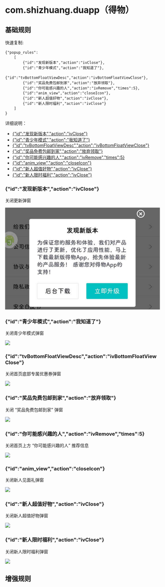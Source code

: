 # com.shizhuang.duapp（得物）

## 基础规则

快速复制:
```
{"popup_rules":
    [
        {"id":"发现新版本","action":"ivClose"},
        {"id":"青少年模式","action":"我知道了"},
        {"id":"tvBottomFloatViewDesc","action":"ivBottomFloatViewClose"},
        {"id":"奖品免费包邮到家","action":"放弃领取"},
        {"id":"你可能感兴趣的人","action":"ivRemove","times":5},
        {"id":"anim_view","action":"closeIcon"},
        {"id":"新人超值好物","action":"ivClose"},
        {"id":"新人限时福利","action":"ivClose"}
    ]
}
```
详细说明：
- [{"id":"发现新版本","action":"ivClose"}](#id发现新版本actionivclose)
- [{"id":"青少年模式","action":"我知道了"}](#id青少年模式action我知道了)
- [{"id":"tvBottomFloatViewDesc","action":"ivBottomFloatViewClose"}](#idtvbottomfloatviewdescactionivbottomfloatviewclose)
- [{"id":"奖品免费包邮到家","action":"放弃领取"}](#id奖品免费包邮到家action放弃领取)
- [{"id":"你可能感兴趣的人","action":"ivRemove","times":5}](#id你可能感兴趣的人actionivremovetimes5)
- [{"id":"anim_view","action":"closeIcon"}](#idanim_viewactioncloseicon)
- [{"id":"新人超值好物","action":"ivClose"}](#id新人超值好物actionivclose)
- [{"id":"新人限时福利","action":"ivClose"}](#id新人限时福利actionivclose)

### {"id":"发现新版本","action":"ivClose"}
关闭更新弹窗

![](./assets/更新弹窗.jpg)

### {"id":"青少年模式","action":"我知道了"}
关闭青少年模式弹窗

![](./assets/青少年模式.jpg)

### {"id":"tvBottomFloatViewDesc","action":"ivBottomFloatViewClose"}
关闭首页底部专属优惠券弹窗

![](./assets/首页底部专属优惠券弹窗.jpg)

### {"id":"奖品免费包邮到家","action":"放弃领取"}
关闭 “奖品免费包邮到家” 弹窗

![](./assets/奖品免费包邮到家.jpg)

### {"id":"你可能感兴趣的人","action":"ivRemove","times":5}
关闭首页上方 “你可能感兴趣的人” 推荐信息

![](./assets/你可能感兴趣的人.jpg)

### {"id":"anim_view","action":"closeIcon"}
关闭新人见面礼弹窗

![](./assets/新人见面礼弹窗.jpg)

### {"id":"新人超值好物","action":"ivClose"}
关闭新人超值好物弹窗

![](./assets/新人超值好物弹窗.jpg)

### {"id":"新人限时福利","action":"ivClose"}
关闭新人限时福利弹窗

![](./assets/新人限时福利弹窗.jpg)

## 增强规则
